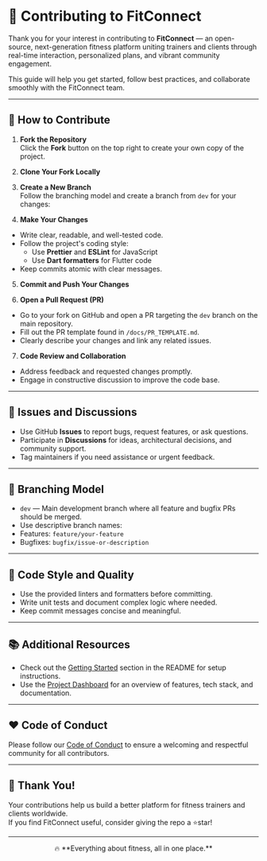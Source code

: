# 🤝 Contributing to FitConnect

Thank you for your interest in contributing to **FitConnect** — an open-source, next-generation fitness platform uniting trainers and clients through real-time interaction, personalized plans, and vibrant community engagement.

This guide will help you get started, follow best practices, and collaborate smoothly with the FitConnect team.

---

## 🚀 How to Contribute

1. **Fork the Repository**  
   Click the **Fork** button on the top right to create your own copy of the project.

2. **Clone Your Fork Locally**  



3. **Create a New Branch**  
Follow the branching model and create a branch from `dev` for your changes:  



4. **Make Your Changes**  
- Write clear, readable, and well-tested code.  
- Follow the project's coding style:  
  - Use **Prettier** and **ESLint** for JavaScript  
  - Use **Dart formatters** for Flutter code  
- Keep commits atomic with clear messages.

5. **Commit and Push Your Changes**  



6. **Open a Pull Request (PR)**  
- Go to your fork on GitHub and open a PR targeting the `dev` branch on the main repository.  
- Fill out the PR template found in `/docs/PR_TEMPLATE.md`.  
- Clearly describe your changes and link any related issues.

7. **Code Review and Collaboration**  
- Address feedback and requested changes promptly.  
- Engage in constructive discussion to improve the code base.

---

## 📝 Issues and Discussions

- Use GitHub **Issues** to report bugs, request features, or ask questions.  
- Participate in **Discussions** for ideas, architectural decisions, and community support.  
- Tag maintainers if you need assistance or urgent feedback.

---

## 🔀 Branching Model

- `dev` — Main development branch where all feature and bugfix PRs should be merged.  
- Use descriptive branch names:  
- Features: `feature/your-feature`  
- Bugfixes: `bugfix/issue-or-description`

---

## 🧹 Code Style and Quality

- Use the provided linters and formatters before committing.  
- Write unit tests and document complex logic where needed.  
- Keep commit messages concise and meaningful.

---

## 📚 Additional Resources

- Check out the [Getting Started](#-getting-started) section in the README for setup instructions.  
- Use the [Project Dashboard](#-interactive-project-dashboard) for an overview of features, tech stack, and documentation.

---

## ❤️ Code of Conduct

Please follow our [Code of Conduct](./CODE_OF_CONDUCT.md) to ensure a welcoming and respectful community for all contributors.

---

## 🙏 Thank You!

Your contributions help us build a better platform for fitness trainers and clients worldwide.  
If you find FitConnect useful, consider giving the repo a ⭐star!

---

<p align="center">  
🔥 **Everything about fitness, all in one place.**  
</p>
